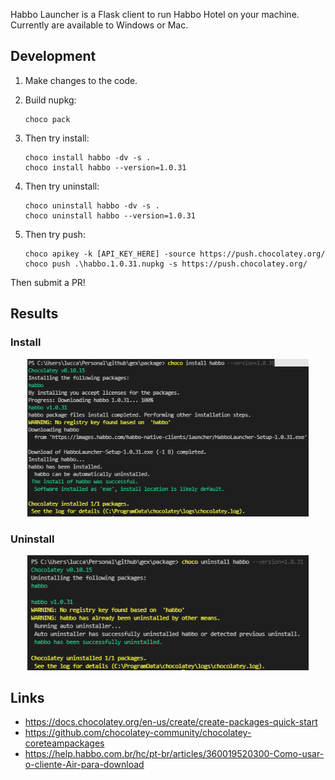 ﻿Habbo Launcher is a Flask client to run Habbo Hotel on your machine. Currently are available to Windows or Mac.

## Development

1. Make changes to the code.

1. Build nupkg:
   ```
   choco pack
   ```

1. Then try install:
   ```
   choco install habbo -dv -s .
   choco install habbo --version=1.0.31
   ```

1. Then try uninstall:
   ```
   choco uninstall habbo -dv -s .
   choco uninstall habbo --version=1.0.31
   ```

1. Then try push:
   ```
   choco apikey -k [API_KEY_HERE] -source https://push.chocolatey.org/
   choco push .\habbo.1.0.31.nupkg -s https://push.chocolatey.org/
   ```

Then submit a PR!

## Results

### Install

<div align="center">

<p align="center">
  <img alt="install" src="./icons/chocolatey-install.PNG" width="450px" float="center"/>
</p>

</div>

### Uninstall

<div align="center">

<p align="center">
  <img alt="uninstall" src="./icons/chocolatey-uninstall.PNG" width="450px" float="center"/>
</p>

</div>

## Links

- https://docs.chocolatey.org/en-us/create/create-packages-quick-start
- https://github.com/chocolatey-community/chocolatey-coreteampackages
- https://help.habbo.com.br/hc/pt-br/articles/360019520300-Como-usar-o-cliente-Air-para-download

